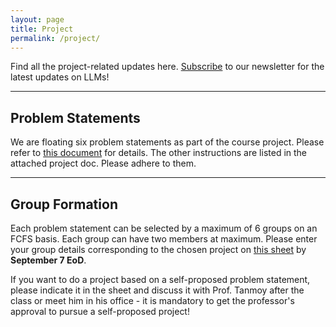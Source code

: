 ```yaml
---
layout: page
title: Project
permalink: /project/
---
```

Find all the project-related updates here. [Subscribe](https://forms.gle/A3ZpHd3sB4ErSMA79) to our newsletter for the latest updates on LLMs!

---
## Problem Statements
We are floating six problem statements as part of the course project. Please refer to [this document](/_assignments/CourseProjects.pdf) for details. The other instructions are listed in the attached project doc. Please adhere to them.

---
## Group Formation
Each problem statement can be selected by a maximum of 6 groups on an FCFS basis. Each group can have two members at maximum. Please enter your group details corresponding to the chosen project on [this sheet](https://docs.google.com/spreadsheets/d/15H_FOjUqb9ookBhpWku2qzSdAz1LdFWKyLISBsSAoYQ/edit?gid=1519277742#gid=1519277742) by **September 7 EoD**.

If you want to do a project based on a self-proposed problem statement, please indicate it in the sheet and discuss it with Prof. Tanmoy after the class or meet him in his office - it is mandatory to get the professor's approval to pursue a self-proposed project!




